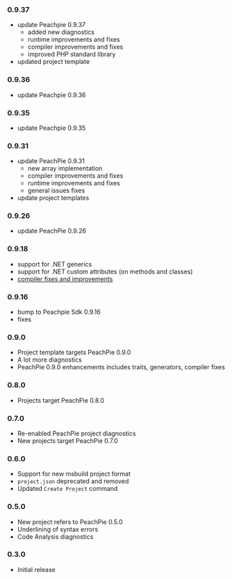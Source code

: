 ### 0.9.37

- update Peachpie 0.9.37
  - added new diagnostics
  - runtime improvements and fixes
  - compiler improvements and fixes
  - improved PHP standard library
- updated project template

### 0.9.36

- update Peachpie 0.9.36

### 0.9.35

- update Peachpie 0.9.35

### 0.9.31

- update PeachPie 0.9.31
  - new array implementation
  - compiler improvements and fixes
  - runtime improvements and fixes
  - general issues fixes
- update project templates

### 0.9.26

- update PeachPie 0.9.26

### 0.9.18
- support for .NET generics
- support for .NET custom attributes (on methods and classes)
- [compiler fixes and improvements](https://github.com/peachpiecompiler/peachpie/releases/tag/v0.9.18)

### 0.9.16
- bump to Peachpie Sdk 0.9.16
- fixes

### 0.9.0
- Project template targets PeachPie 0.9.0
- A lot more diagnostics
- PeachPie 0.9.0 enhancements includes traits, generators, compiler fixes

### 0.8.0
- Projects target PeachPie 0.8.0

### 0.7.0
- Re-enabled PeachPie project diagnostics
- New projects target PeachPie 0.7.0

### 0.6.0
- Support for new msbuild project format
- `project.json` deprecated and removed
- Updated `Create Project` command

### 0.5.0

- New project refers to PeachPie 0.5.0
- Underlining of syntax errors
- Code Analysis diagnostics

### 0.3.0

- Initial release
